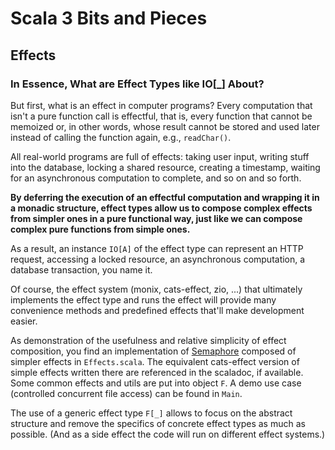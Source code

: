 # Scala 3 Bits and Pieces

## Effects

### In Essence, What are Effect Types like IO[_] About?

But first, what is an effect in computer programs? Every computation that isn't a pure function call
is effectful, that is, every function that cannot be memoized or, in other words, whose result cannot
be stored and used later instead of calling the function again, e.g., `readChar()`.

All real-world programs are full of effects: taking user input, writing stuff into
the database, locking a shared resource, creating a timestamp, waiting for an asynchronous
computation to complete, and so on and so forth.

**By deferring the execution of an effectful computation and wrapping it in a monadic structure,
effect types allow us to compose complex effects from simpler ones in a pure functional way,
just like we can compose complex pure functions from simple ones.**

As a result, an instance `IO[A]` of the effect type can represent an HTTP request,
accessing a locked resource, an asynchronous computation, a database transaction, you name it.

Of course, the effect system (monix, cats-effect, zio, ...) that ultimately implements
the effect type and runs the effect will provide many convenience methods and
predefined effects that'll make development easier.

As demonstration of the usefulness and relative simplicity of effect composition, 
you find an implementation of [Semaphore](https://en.wikipedia.org/wiki/Semaphore_(programming))
composed of simpler effects in `Effects.scala`.  The equivalent cats-effect version
of simple effects written there are referenced in the scaladoc, if available.
Some common effects and utils are put into object `F`.
A demo use case (controlled concurrent file access) can be found in `Main`.

The use of a generic effect type `F[_]` allows to focus
on the abstract structure and remove the specifics of concrete effect types as much as possible.
(And as a side effect the code will run on different effect systems.)



